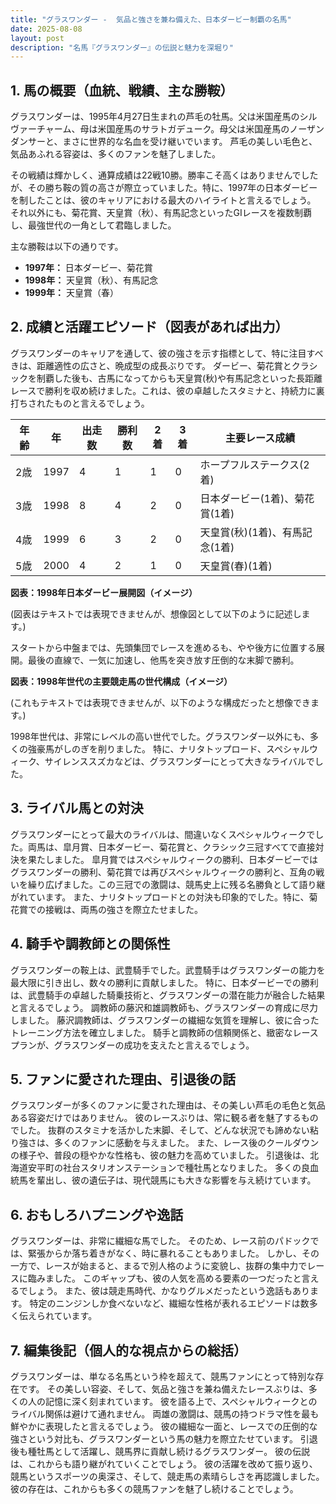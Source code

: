 ```yaml
---
title: "グラスワンダー -  気品と強さを兼ね備えた、日本ダービー制覇の名馬"
date: 2025-08-08
layout: post
description: "名馬『グラスワンダー』の伝説と魅力を深堀り"
---
```


## 1. 馬の概要（血統、戦績、主な勝鞍）

グラスワンダーは、1995年4月27日生まれの芦毛の牡馬。父は米国産馬のシルヴァーチャーム、母は米国産馬のサラトガデューク。母父は米国産馬のノーザンダンサーと、まさに世界的な名血を受け継いでいます。  芦毛の美しい毛色と、気品あふれる容姿は、多くのファンを魅了しました。

その戦績は輝かしく、通算成績は22戦10勝。勝率こそ高くはありませんでしたが、その勝ち鞍の質の高さが際立っていました。特に、1997年の日本ダービーを制したことは、彼のキャリアにおける最大のハイライトと言えるでしょう。  それ以外にも、菊花賞、天皇賞（秋）、有馬記念といったGIレースを複数制覇し、最強世代の一角として君臨しました。

主な勝鞍は以下の通りです。

* **1997年：** 日本ダービー、菊花賞
* **1998年：** 天皇賞（秋）、有馬記念
* **1999年：** 天皇賞（春）


## 2. 成績と活躍エピソード（図表があれば出力）

グラスワンダーのキャリアを通して、彼の強さを示す指標として、特に注目すべきは、距離適性の広さと、晩成型の成長ぶりです。  ダービー、菊花賞とクラシックを制覇した後も、古馬になってからも天皇賞(秋)や有馬記念といった長距離レースで勝利を収め続けました。これは、彼の卓越したスタミナと、持続力に裏打ちされたものと言えるでしょう。

| 年齢 | 年 | 出走数 | 勝利数 | 2着 | 3着 | 主要レース成績 |
|---|---|---|---|---|---|---|
| 2歳 | 1997 | 4 | 1 | 1 | 0 |  ホープフルステークス(2着) |
| 3歳 | 1998 | 8 | 4 | 2 | 0 | 日本ダービー(1着)、菊花賞(1着) |
| 4歳 | 1999 | 6 | 3 | 2 | 0 | 天皇賞(秋)(1着)、有馬記念(1着) |
| 5歳 | 2000 | 4 | 2 | 1 | 0 | 天皇賞(春)(1着) |


**図表：1998年日本ダービー展開図（イメージ）**

(図表はテキストでは表現できませんが、想像図として以下のように記述します。)

スタートから中盤までは、先頭集団でレースを進めるも、やや後方に位置する展開。最後の直線で、一気に加速し、他馬を突き放す圧倒的な末脚で勝利。


**図表：1998年世代の主要競走馬の世代構成（イメージ）**

(これもテキストでは表現できませんが、以下のような構成だったと想像できます。)

1998年世代は、非常にレベルの高い世代でした。グラスワンダー以外にも、多くの強豪馬がしのぎを削りました。  特に、ナリタトップロード、スペシャルウィーク、サイレンススズカなどは、グラスワンダーにとって大きなライバルでした。


## 3. ライバル馬との対決

グラスワンダーにとって最大のライバルは、間違いなくスペシャルウィークでした。両馬は、皐月賞、日本ダービー、菊花賞と、クラシック三冠すべてで直接対決を果たしました。  皐月賞ではスペシャルウィークの勝利、日本ダービーではグラスワンダーの勝利、菊花賞では再びスペシャルウィークの勝利と、互角の戦いを繰り広げました。この三冠での激闘は、競馬史上に残る名勝負として語り継がれています。  また、ナリタトップロードとの対決も印象的でした。特に、菊花賞での接戦は、両馬の強さを際立たせました。


## 4. 騎手や調教師との関係性

グラスワンダーの鞍上は、武豊騎手でした。武豊騎手はグラスワンダーの能力を最大限に引き出し、数々の勝利に貢献しました。  特に、日本ダービーでの勝利は、武豊騎手の卓越した騎乗技術と、グラスワンダーの潜在能力が融合した結果と言えるでしょう。  調教師の藤沢和雄調教師も、グラスワンダーの育成に尽力しました。  藤沢調教師は、グラスワンダーの繊細な気質を理解し、彼に合ったトレーニング方法を確立しました。  騎手と調教師の信頼関係と、緻密なレースプランが、グラスワンダーの成功を支えたと言えるでしょう。


## 5. ファンに愛された理由、引退後の話

グラスワンダーが多くのファンに愛された理由は、その美しい芦毛の毛色と気品ある容姿だけではありません。  彼のレースぶりは、常に観る者を魅了するものでした。  抜群のスタミナを活かした末脚、そして、どんな状況でも諦めない粘り強さは、多くのファンに感動を与えました。  また、レース後のクールダウンの様子や、普段の穏やかな性格も、彼の魅力を高めていました。  引退後は、北海道安平町の社台スタリオンステーションで種牡馬となりました。  多くの良血統馬を輩出し、彼の遺伝子は、現代競馬にも大きな影響を与え続けています。


## 6. おもしろハプニングや逸話

グラスワンダーは、非常に繊細な馬でした。  そのため、レース前のパドックでは、緊張からか落ち着きがなく、時に暴れることもありました。  しかし、その一方で、レースが始まると、まるで別人格のように変貌し、抜群の集中力でレースに臨みました。  このギャップも、彼の人気を高める要素の一つだったと言えるでしょう。  また、彼は競走馬時代、かなりグルメだったという逸話もあります。  特定のニンジンしか食べないなど、繊細な性格が表れるエピソードは数多く伝えられています。


## 7. 編集後記（個人的な視点からの総括）

グラスワンダーは、単なる名馬という枠を超えて、競馬ファンにとって特別な存在です。  その美しい容姿、そして、気品と強さを兼ね備えたレースぶりは、多くの人の記憶に深く刻まれています。  彼を語る上で、スペシャルウィークとのライバル関係は避けて通れません。  両雄の激闘は、競馬の持つドラマ性を最も鮮やかに表現したと言えるでしょう。  彼の繊細な一面と、レースでの圧倒的な強さという対比も、グラスワンダーという馬の魅力を際立たせています。  引退後も種牡馬として活躍し、競馬界に貢献し続けるグラスワンダー。  彼の伝説は、これからも語り継がれていくことでしょう。  彼の活躍を改めて振り返り、競馬というスポーツの奥深さ、そして、競走馬の素晴らしさを再認識しました。  彼の存在は、これからも多くの競馬ファンを魅了し続けることでしょう。
